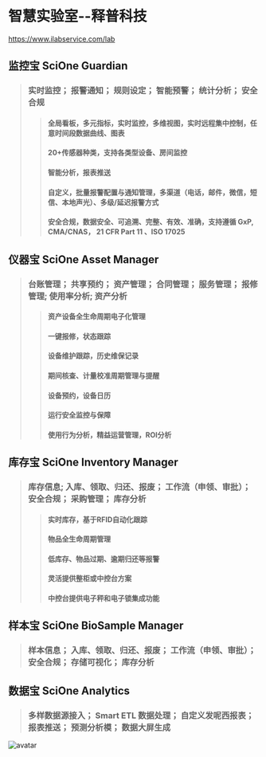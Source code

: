 # 智慧实验室--释普科技

https://www.ilabservice.com/lab

## 监控宝 SciOne Guardian
>### 实时监控； 报警通知； 规则设定； 智能预警； 统计分析； 安全合规
>> #### 全局看板，多元指标，实时监控，多维视图，实时远程集中控制，任意时间段数据曲线、图表
>> #### 20+传感器种类，支持各类型设备、房间监控
>> #### 智能分析，报表推送
>> #### 自定义，批量报警配置与通知管理，多渠道（电话，邮件，微信，短信、本地声光）、多级/延迟报警方式
>> #### 安全合规，数据安全、可追溯、完整、有效、准确，支持遵循 GxP, CMA/CNAS， 21 CFR Part 11 、ISO 17025



## 仪器宝 SciOne Asset Manager
>### 台账管理； 共享预约； 资产管理； 合同管理； 服务管理； 报修管理; 使用率分析; 资产分析
>> #### 资产设备全生命周期电子化管理
>> #### 一键报修，状态跟踪
>> #### 设备维护跟踪，历史维保记录
>> #### 期间核查、计量校准周期管理与提醒
>> #### 设备预约，设备日历
>> #### 运行安全监控与保障
>> #### 使用行为分析，精益运营管理，ROI分析


## 库存宝 SciOne Inventory Manager
>### 库存信息; 入库、领取、归还、报废； 工作流（申领、审批）； 安全合规； 采购管理； 库存分析
>> #### 实时库存，基于RFID自动化跟踪
>> #### 物品全生命周期管理
>> #### 低库存、物品过期、逾期归还等报警
>> #### 灵活提供整柜或中控台方案
>> #### 中控台提供电子秤和电子锁集成功能


## 样本宝 SciOne BioSample Manager
>### 样本信息； 入库、领取、归还、报废； 工作流（申领、审批）； 安全合规； 存储可视化； 库存分析

## 数据宝 SciOne Analytics
>### 多样数据源接入； Smart ETL 数据处理； 自定义发呢西报表； 报表推送； 预测分析模； 数据大屏生成

![avatar](https://jmy-pic.baidu.com/0/pic/1746480040_-1756323256_1601513830.jpg)
